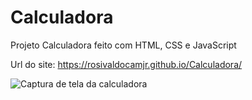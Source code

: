 # Calculadora

Projeto Calculadora feito com HTML, CSS e JavaScript

Url do site: https://rosivaldocamjr.github.io/Calculadora/

![Captura de tela da calculadora](https://user-images.githubusercontent.com/91435382/158464965-1d3e9e0b-532e-4fbb-afb5-7055a3d841c0.png)
